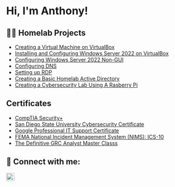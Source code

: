 <h1>Hi, I'm Anthony! <br/>

<h2>👨‍💻 Homelab Projects</h2>

- [Creating a Virtual Machine on VirtualBox](https://github.com/anthonysknapp/Creating-a-Virtual-Machine)
- [Installing and Configuring Windows Server 2022 on VirtualBox](https://github.com/anthonysknapp/Installing-and-Configuring-Windows-Server-2022-Desktop-Edition)
- [Configuring Windows Server 2022 Non-GUI](https://github.com/anthonysknapp/Configuring-Non-GUI-Windows-Server-2022)
- [Configuring DNS](https://github.com/anthonysknapp/Configuring-DNS-)
- [Setting up RDP](https://github.com/anthonysknapp/RDP)
- [Creating a Basic Homelab Active Directory](https://github.com/anthonysknapp/-Setup-of-basic-Homelab-Active-Directory)
- [Creating a Cybersecurity Lab Using A Rasberry Pi](https://github.com/anthonysknapp/Setting-up-Raspberry-Pi-Lab-Environment-)

<h2> Certificates </h2>

- [CompTIA Security+](https://i.imgur.com/b6TfWRk.png)
- [San Diego State University Cybersecurity Certificate](https://i.imgur.com/6hZWuAK.png)
- [Google Professional IT Support Certificate](https://imgur.com/a/9ThgRrE.png)
- [FEMA National Incident Management System (NIMS): ICS-10](https://imgur.com/a/VxhBGbj)
- [The Definitive GRC Analyst Master Classs](https://imgur.com/a/KcGX6KQ)
  
<h2> 🤳 Connect with me:</h2>


[<img align="left" alt="JoshMadakor | LinkedIn" width="22px" src="https://cdn.jsdelivr.net/npm/simple-icons@v3/icons/linkedin.svg" />][linkedin]



[linkedin]: www.linkedin.com/in/anthonyknapp86
[website]: https://aznmanithomelab.net

<!---
anthonysknapp/anthonysknapp is a ✨ special ✨ repository because its `README.md` (this file) appears on your GitHub profile.
You can click the Preview link to take a look at your changes.
--->
